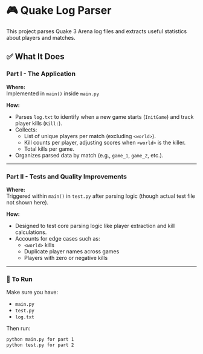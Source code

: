 # 🎮 Quake Log Parser

This project parses Quake 3 Arena log files and extracts useful statistics about players and matches.

## ✅ What It Does

### Part I - The Application

**Where:**  
Implemented in `main()` inside `main.py` 

**How:**  
- Parses `log.txt` to identify when a new game starts (`InitGame`) and track player kills (`Kill:`).
- Collects:
  - List of unique players per match (excluding `<world>`).
  - Kill counts per player, adjusting scores when `<world>` is the killer.
  - Total kills per game.
- Organizes parsed data by match (e.g., `game_1`, `game_2`, etc.).

---

### Part II - Tests and Quality Improvements

**Where:**  
Triggered within `main()` in `test.py` after parsing logic (though actual test file not shown here).

**How:**  
- Designed to test core parsing logic like player extraction and kill calculations.
- Accounts for edge cases such as:
  - `<world>` kills
  - Duplicate player names across games
  - Players with zero or negative kills

---

### 🏁 To Run

Make sure you have:
- `main.py`
- `test.py`
- `log.txt`

Then run:
```bash
python main.py for part 1
python test.py for part 2
